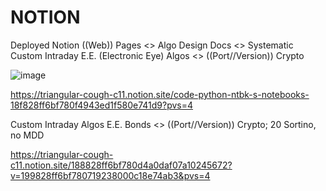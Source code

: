 # NOTION
Deployed Notion ((Web)) Pages &lt;> Algo Design Docs &lt;> Systematic Custom Intraday E.E. (Electronic Eye) Algos &lt;> ((Port//Version)) Crypto

![image](https://github.com/user-attachments/assets/354adb9b-a222-451c-b28a-a464036eb579)

https://triangular-cough-c11.notion.site/code-python-ntbk-s-notebooks-18f828ff6bf780f4943ed1f580e741d9?pvs=4

Custom Intraday Algos E.E. Bonds <> ((Port//Version)) Crypto; 20 Sortino, no MDD

https://triangular-cough-c11.notion.site/188828ff6bf780d4a0daf07a10245672?v=199828ff6bf780719238000c18e74ab3&pvs=4
